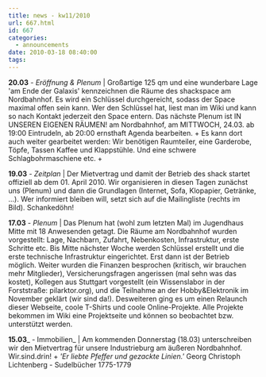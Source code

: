 ```yaml
---
title: news - kw11/2010
url: 667.html
id: 667
categories:
  - announcements
date: 2010-03-18 08:40:00
tags:
---
```


**20.03** _- Eröffnung & Plenum_ | Großartige 125 qm und eine wunderbare Lage 'am Ende der Galaxis' kennzeichnen die Räume des shackspace am Nordbahnhof. Es wird ein Schlüssel durchgereicht, sodass der Space maximal offen sein kann. Wer den Schlüssel hat, liest man im Wiki  und kann so nach Kontakt jederzeit den Space entern.
Das nächste Plenum ist IN UNSEREN EIGENEN RÄUMEN! am Nordbahnhof, 
am MITTWOCH, 24.03\. ab 19:00 Eintrudeln, ab 20:00 ernsthaft Agenda bearbeiten.
+
Es kann dort auch weiter gearbeitet werden: Wir benötigen  Raumteiler, eine Garderobe, Töpfe, Tassen Kaffee und Klappstühle. Und eine schwere Schlagbohrmaschiene etc.
+

**19.03** _- Zeitplan_ | Der Mietvertrag  und damit der Betrieb des shack startet offiziell ab dem 01\. April 2010\. Wir organisieren in diesen Tagen zunächst uns (Plenum) und dann die Grundlagen (Internet, Sofa, Klopapier, Getränke, ...).
Wer informiert bleiben will, setzt sich auf die Mailingliste (rechts im Bild). 
Schankedöhn!

**17.03** _- Plenum_ | Das Plenum hat (wohl zum letzten Mal) im Jugendhaus Mitte mit 18 Anwesenden getagt. Die Räume am Nordbahnhof wurden vorgestellt: Lage, Nachbarn, Zufahrt, Nebenkosten, Infrastruktur, erste Schritte etc. Bis Mitte nächster Woche werden Schlüssel erstellt und die erste technische Infrastruktur eingerichtet. Erst dann ist der Betrieb möglich.
Weiter wurden die Finanzen besprochen (kritisch, wir brauchen mehr Mitglieder), Versicherungsfragen angerissen (mal sehn was das kostet), Kollegen aus Stuttgart vorgestellt (ein Wissenslabor in der Forststraße: pilarktor.org), und die Teilnahme an der Hobby&Elektronik im November geklärt (wir sind da!). Desweiteren ging es um einen Relaunch dieser Webseite, coole T-Shirts und coole Online-Projekte. Alle Projekte bekommen  im Wiki eine Projektseite und können so beobachtet bzw. unterstützt werden.

**15.03**_ - Immobilien_ | Am kommenden  Donnerstag (18.03) unterschreiben wir den Mietvertrag für unsere Industrieburg am äußeren Nordbahnhof. 
Wir.sind.drin!
+
_'Er liebte Pfeffer und gezackte Linien.'_
Georg Christoph Lichtenberg - Sudelbücher 1775-1779